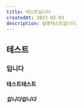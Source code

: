 ```yaml
---
title: 테스트입니다
createdAt: 2023-02-03
description: 설명테스트입니다.
---
```


## 테스트

### 입니다

#### 테스트테스트

##### 입니다입니다